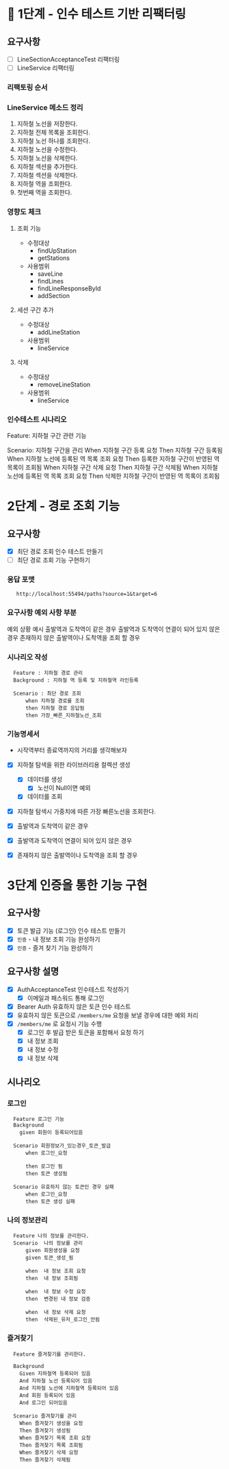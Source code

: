 

# 🚀 1단계 - 인수 테스트 기반 리팩터링

## 요구사항
- [ ] LineSectionAcceptanceTest 리팩터링
- [ ] LineService 리팩터링

### 리팩토링 순서 

### LineService 메소드 정리 
1. 지하철 노선을 저장한다.
2. 지하철 전체 목록을 조회한다. 
3. 지하철 노선 하나를 조회한다. 
4. 지하철 노선을 수정한다. 
5. 지하철 노선을 삭제한다.
6. 지하철 섹션을 추가한다.
7. 지하철 섹션을 삭제한다. 
8. 지하철 역을 조회한다. 
9. 첫번째 역을 조회한다. 

### 영향도 체크 

1. 조회 기능
   - 수정대상 
     - findUpStation
     - getStations
   - 사용범위 
     - saveLine 
     - findLines
     - findLineResponseById 
     - addSection

2. 세션 구간 추가 
   - 수정대상 
     - addLineStation
   - 사용범위 
     - lineService
3. 삭제 
   - 수정대상 
     - removeLineStation
   - 사용범위 
     - lineService


### 인수테스트 시나리오
Feature: 지하철 구간 관련 기능


Scenario: 지하철 구간을 관리
    When 지하철 구간 등록 요청
    Then 지하철 구간 등록됨
    When 지하철 노선에 등록된 역 목록 조회 요청
    Then 등록한 지하철 구간이 반영된 역 목록이 조회됨
    When 지하철 구간 삭제 요청
    Then 지하철 구간 삭제됨
    When 지하철 노선에 등록된 역 목록 조회 요청
    Then 삭제한 지하철 구간이 반영된 역 목록이 조회됨



# 2단계 - 경로 조회 기능

## 요구사항 

- [x] 최단 경로 조회 인수 테스트 만들기
- [ ] 최단 경로 조회 기능 구현하기

### 응답 포맷 
```http request
   http://localhost:55494/paths?source=1&target=6
```

### 요구사항 예외 사항 부분 
예외 상황 예시
출발역과 도착역이 같은 경우
출발역과 도착역이 연결이 되어 있지 않은 경우
존재하지 않은 출발역이나 도착역을 조회 할 경우


### 시나리오 작성 
```integrationperformancetest
  Feature : 지하철 경로 관리 
  Background : 지하철 역 등록 및 지하철역 라인등록
  
  Scenario : 최단 경로 조회
      when 지하철 경로를 조회 
      then 지하철 경로 응답됨
      then 가장_빠른_지하철노선_조회
```


### 기능명세서
- 시작역부터 종료역까지의 거리를 생각해보자


- [x] 지하철 탐색을 위한 라이브러리용 컬렉션 생성 
  - [x] 데이터를 생성
    - [x] 노선이 Null이면 예외 
  - [x] 데이터를 조회
- [x] 지하철 탐색시 가중치에 따른 가장 빠른노선을 조회한다. 
- [x] 출발역과 도착역이 같은 경우
- [x] 출발역과 도착역이 연결이 되어 있지 않은 경우
- [x] 존재하지 않은 출발역이나 도착역을 조회 할 경우


# 3단계 인증을 통한 기능 구현 

## 요구사항
- [x] 토큰 발급 기능 (로그인) 인수 테스트 만들기
- [x] `인증` - 내 정보 조회 기능 완성하기 
- [x] `인증` - 즐겨 찾기 기능 완성하기

## 요구사항 설명
- [x] AuthAcceptanceTest 인수테스트 작성하기
  - [x] 이메일과 패스워드 통해 로그인
- [x] Bearer Auth 유효하지 않은 토큰 인수 테스트
- [x] 유효하지 않은 토큰으로 `/members/me` 요청을 보낼 경우에 대한 예외 처리
- [x] `/members/me` 로 요청시 기능 수행
  - [x] 로그인 후 발급 받은 토큰을 포함해서 요청 하기
  - [x] 내 정보 조회 
  - [x] 내 정보 수정 
  - [x] 내 정보 삭제

## 시나리오 

### 로그인 
```integrationperformancetest
  Feature 로그인 기능 
  Background  
    given 회원이 등록되어있음

  Scenario 회원정보가_있는경우_토큰_발급
      when 로그인_요청
      
      then 로그인 됨 
      then 토큰 생성됨

  Scenario 유효하지 않는 토큰인 경우 실패
      when 로그인_요청 
      then 토큰 생성 실패
```  

### 나의 정보관리
```integrationperformancetest
  Feature 나의 정보를 관리한다.
  Scenario  나의 정보를 관리 
      given 회원생성을 요청
      given 토큰_생성_됨
     
      when  내 정보 조회 요청
      then  내 정보 조회됨
      
      when  내 정보 수정 요청
      then  변경된 내 정보 검증
      
      when  내 정보 삭제 요청 
      then  삭제된_유저_로그인_안됨
```


### 즐겨찾기 
```integrationperformancetest
  Feature 즐겨찾기를 관리한다.

  Background 
    Given 지하철역 등록되어 있음
    And 지하철 노선 등록되어 있음
    And 지하철 노선에 지하철역 등록되어 있음
    And 회원 등록되어 있음
    And 로그인 되어있음

  Scenario 즐겨찾기를 관리
    When 즐겨찾기 생성을 요청
    Then 즐겨찾기 생성됨
    When 즐겨찾기 목록 조회 요청
    Then 즐겨찾기 목록 조회됨
    When 즐겨찾기 삭제 요청
    Then 즐겨찾기 삭제됨
```


